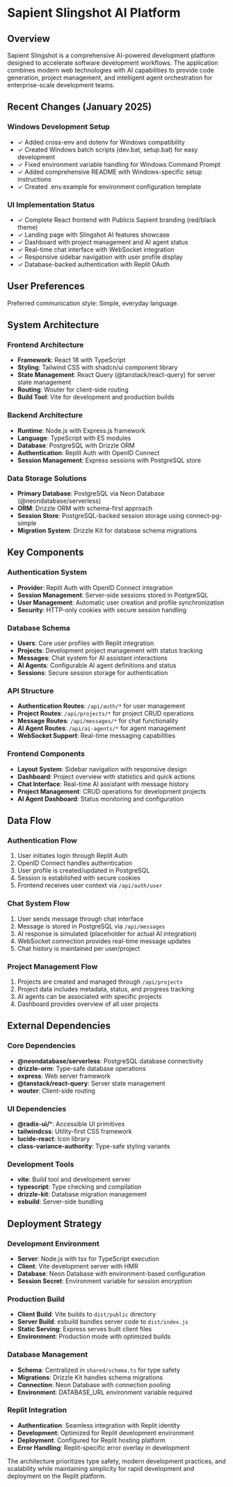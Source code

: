 # Sapient Slingshot AI Platform

## Overview

Sapient Slingshot is a comprehensive AI-powered development platform designed to accelerate software development workflows. The application combines modern web technologies with AI capabilities to provide code generation, project management, and intelligent agent orchestration for enterprise-scale development teams.

## Recent Changes (January 2025)

### Windows Development Setup
- ✓ Added cross-env and dotenv for Windows compatibility
- ✓ Created Windows batch scripts (dev.bat, setup.bat) for easy development
- ✓ Fixed environment variable handling for Windows Command Prompt
- ✓ Added comprehensive README with Windows-specific setup instructions
- ✓ Created .env.example for environment configuration template

### UI Implementation Status
- ✓ Complete React frontend with Publicis Sapient branding (red/black theme)
- ✓ Landing page with Slingshot AI features showcase
- ✓ Dashboard with project management and AI agent status
- ✓ Real-time chat interface with WebSocket integration
- ✓ Responsive sidebar navigation with user profile display
- ✓ Database-backed authentication with Replit OAuth

## User Preferences

Preferred communication style: Simple, everyday language.

## System Architecture

### Frontend Architecture
- **Framework**: React 18 with TypeScript
- **Styling**: Tailwind CSS with shadcn/ui component library
- **State Management**: React Query (@tanstack/react-query) for server state management
- **Routing**: Wouter for client-side routing
- **Build Tool**: Vite for development and production builds

### Backend Architecture
- **Runtime**: Node.js with Express.js framework
- **Language**: TypeScript with ES modules
- **Database**: PostgreSQL with Drizzle ORM
- **Authentication**: Replit Auth with OpenID Connect
- **Session Management**: Express sessions with PostgreSQL store

### Data Storage Solutions
- **Primary Database**: PostgreSQL via Neon Database (@neondatabase/serverless)
- **ORM**: Drizzle ORM with schema-first approach
- **Session Store**: PostgreSQL-backed session storage using connect-pg-simple
- **Migration System**: Drizzle Kit for database schema migrations

## Key Components

### Authentication System
- **Provider**: Replit Auth with OpenID Connect integration
- **Session Management**: Server-side sessions stored in PostgreSQL
- **User Management**: Automatic user creation and profile synchronization
- **Security**: HTTP-only cookies with secure session handling

### Database Schema
- **Users**: Core user profiles with Replit integration
- **Projects**: Development project management with status tracking
- **Messages**: Chat system for AI assistant interactions
- **AI Agents**: Configurable AI agent definitions and status
- **Sessions**: Secure session storage for authentication

### API Structure
- **Authentication Routes**: `/api/auth/*` for user management
- **Project Routes**: `/api/projects/*` for project CRUD operations
- **Message Routes**: `/api/messages/*` for chat functionality
- **AI Agent Routes**: `/api/ai-agents/*` for agent management
- **WebSocket Support**: Real-time messaging capabilities

### Frontend Components
- **Layout System**: Sidebar navigation with responsive design
- **Dashboard**: Project overview with statistics and quick actions
- **Chat Interface**: Real-time AI assistant with message history
- **Project Management**: CRUD operations for development projects
- **AI Agent Dashboard**: Status monitoring and configuration

## Data Flow

### Authentication Flow
1. User initiates login through Replit Auth
2. OpenID Connect handles authentication
3. User profile is created/updated in PostgreSQL
4. Session is established with secure cookies
5. Frontend receives user context via `/api/auth/user`

### Chat System Flow
1. User sends message through chat interface
2. Message is stored in PostgreSQL via `/api/messages`
3. AI response is simulated (placeholder for actual AI integration)
4. WebSocket connection provides real-time message updates
5. Chat history is maintained per user/project

### Project Management Flow
1. Projects are created and managed through `/api/projects`
2. Project data includes metadata, status, and progress tracking
3. AI agents can be associated with specific projects
4. Dashboard provides overview of all user projects

## External Dependencies

### Core Dependencies
- **@neondatabase/serverless**: PostgreSQL database connectivity
- **drizzle-orm**: Type-safe database operations
- **express**: Web server framework
- **@tanstack/react-query**: Server state management
- **wouter**: Client-side routing

### UI Dependencies
- **@radix-ui/***: Accessible UI primitives
- **tailwindcss**: Utility-first CSS framework
- **lucide-react**: Icon library
- **class-variance-authority**: Type-safe styling variants

### Development Tools
- **vite**: Build tool and development server
- **typescript**: Type checking and compilation
- **drizzle-kit**: Database migration management
- **esbuild**: Server-side bundling

## Deployment Strategy

### Development Environment
- **Server**: Node.js with tsx for TypeScript execution
- **Client**: Vite development server with HMR
- **Database**: Neon Database with environment-based configuration
- **Session Secret**: Environment variable for session encryption

### Production Build
- **Client Build**: Vite builds to `dist/public` directory
- **Server Build**: esbuild bundles server code to `dist/index.js`
- **Static Serving**: Express serves built client files
- **Environment**: Production mode with optimized builds

### Database Management
- **Schema**: Centralized in `shared/schema.ts` for type safety
- **Migrations**: Drizzle Kit handles schema migrations
- **Connection**: Neon Database with connection pooling
- **Environment**: DATABASE_URL environment variable required

### Replit Integration
- **Authentication**: Seamless integration with Replit identity
- **Development**: Optimized for Replit development environment
- **Deployment**: Configured for Replit hosting platform
- **Error Handling**: Replit-specific error overlay in development

The architecture prioritizes type safety, modern development practices, and scalability while maintaining simplicity for rapid development and deployment on the Replit platform.